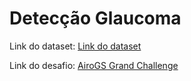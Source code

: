 # Detecção Glaucoma

Link do dataset: [Link do dataset](https://drive.google.com/drive/folders/1B_1S1wijMYmG6nOoYVT9eSL46qUloaiC?usp=sharing/)

Link do desafio: [AiroGS Grand Challenge](https://airogs.grand-challenge.org/)

